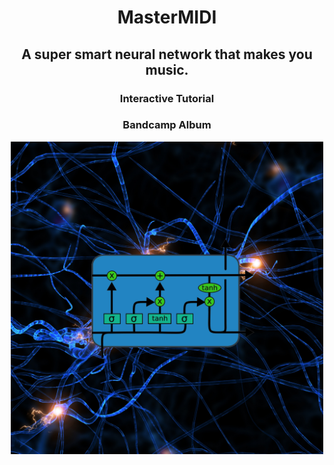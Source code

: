 <h1 align="center">MasterMIDI</h1>
<h2 align="center">A super smart neural network that makes you music.</h2>

<a src="https://bit.ly/neuralpianotutorial"><h3 align="center">Interactive Tutorial</h3></a>

<a src="https://bit.ly/neuralpiano"><h3 align="center">Bandcamp Album</h3></a>
<p align="center"><img src="https://github.com/nimaid/MasterMIDI/raw/master/album.png" width=500px /></p>

